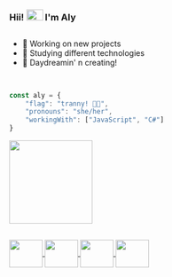 ### Hii! <img height="20px" width="30px" src="https://custom-doodle.com/wp-content/uploads/doodle/hello-kitty-emotions-face/hello-kitty-emotions-face-doodle.gif"/> I'm Aly
##

 - 🧸 Working on new projects <br>
 - 🤍 Studying different technologies <br>
 - 🌙 Daydreamin' n creating!
 
##

```javascript

const aly = {
    "flag": "tranny! 🏳️‍⚧️",
    "pronouns": "she/her",
    "workingWith": ["JavaScript", "C#"]
}

```

<div>
<a href="https://github.com/AylaCeleste">
<img height="150cm" src="https://github-readme-stats.vercel.app/api?username=AylaCeleste&show_icons=trueconssow&theme=dracula&include_all_comits=true&count_private=true"/>
</div>

##

<div style="display: inline_block">
  <img align="center" height="50" width="60" src="https://cdn.jsdelivr.net/gh/devicons/devicon/icons/threejs/threejs-original.svg" />
  <img align="center" height="50" width="60" src="https://cdn.jsdelivr.net/gh/devicons/devicon/icons/react/react-original.svg" />
  <img align="center" height="50" width="60" src="https://cdn.jsdelivr.net/gh/devicons/devicon/icons/nodejs/nodejs-original.svg" />
  <img align="center" height="50" width="60" src="https://cdn.jsdelivr.net/gh/devicons/devicon/icons/csharp/csharp-plain.svg" />
</div
